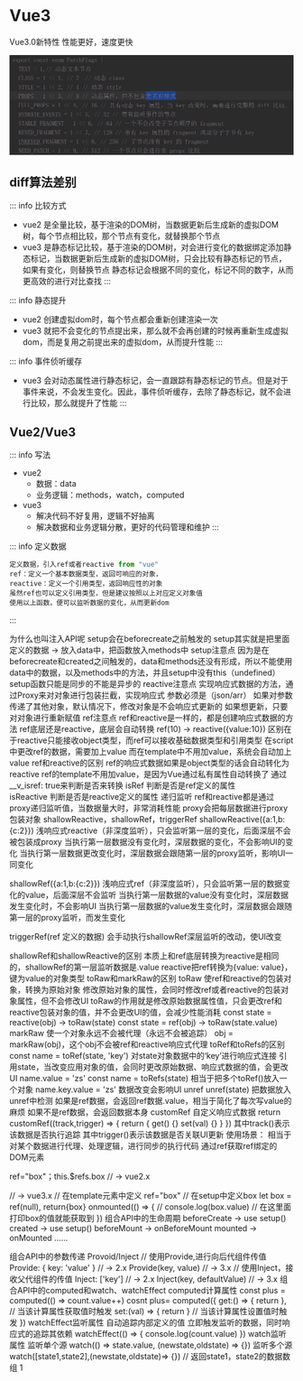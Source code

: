 # Vue3

Vue3.0新特性
性能更好，速度更快


![o.png](./assets/vue3-diff.png)

## diff算法差别
::: info 比较方式
- vue2 是全量比较，基于渲染的DOM树，当数据更新后生成新的虚拟DOM树，每个节点相比较，那个节点有变化，就替换那个节点
- vue3 是静态标记比较，基于渲染的DOM树，对会进行变化的数据绑定添加静态标记，当数据更新后生成新的虚拟DOM树，只会比较有静态标记的节点，如果有变化，则替换节点
静态标记会根据不同的变化，标记不同的数字，从而更高效的进行对比查找
:::

::: info 静态提升
- vue2 创建虚拟dom时，每个节点都会重新创建渲染一次
- vue3 就把不会变化的节点提出来，那么就不会再创建的时候再重新生成虚拟dom，而是复用之前提出来的虚拟dom，从而提升性能
:::

::: info 事件侦听缓存
- vue3 会对动态属性进行静态标记，会一直跟踪有静态标记的节点。但是对于事件来说，不会发生变化。因此，事件侦听缓存，去除了静态标记，就不会进行比较，那么就提升了性能
:::

## Vue2/Vue3
::: info 写法
- vue2
  - 数据：data
  - 业务逻辑：methods，watch，computed
- vue3
  - 解决代码不好复用，逻辑不好抽离
  - 解决数据和业务逻辑分散，更好的代码管理和维护
:::

::: info 定义数据
```js
定义数据，引入ref或者reactive from "vue"
ref：定义一个基本数据类型，返回可响应的对象，
reactive：定义一个引用类型，返回响应性的对象
虽然ref也可以定义引用类型，但是建议按照以上对应定义对象值
使用以上函数，便可以监听数据的变化，从而更新dom
```
:::


为什么也叫注入API呢
setup会在beforecreate之前触发的
setup其实就是把里面定义的数据 -> 放入data中，把函数放入methods中
setup注意点
因为是在beforecreate和created之间触发的，data和methods还没有形成，所以不能使用data中的数据，以及methods中的方法，并且setup中没有this（undefined）
setup函数只能是同步的不能是异步的
reactive注意点
实现响应式数据的方法，通过Proxy来对对象进行包装拦截，实现响应式
参数必须是（json/arr）
如果对参数传递了其他对象，默认情况下，修改对象是不会响应式更新的
如果想更新，只要对对象进行重新赋值
ref注意点
ref和reactive是一样的，都是创建响应式数据的方法
ref底层还是reactive，底层会自动转换 ref(10) -> reactive({value:10})
区别在于reactive只能接收object类型，而ref可以接收基础数据类型和引用类型
在script中更改ref的数据，需要加上value
而在template中不用加value，系统会自动加上value
ref和reactive的区别
ref的响应式数据如果是object类型的话会自动转化为reactive
ref的template不用加value，是因为Vue通过私有属性自动转换了
通过__v_isref: true来判断是否来转换
isRef
判断是否是ref定义的属性	
isReactive
判断是否是reactive定义的属性
递归监听
ref和reactive都是通过proxy递归监听值，当数据量大时，非常消耗性能
proxy会把每层数据进行proxy包装对象
shallowReactive，shallowRef，triggerRef
shallowReactive({a:1,b: {c:2}})
浅响应式reactive（非深度监听），只会监听第一层的变化，后面深层不会被包装成proxy
当执行第一层数据没有变化时，深层数据的变化，不会影响UI的变化
当执行第一层数据更改变化时，深层数据会跟随第一层的proxy监听，影响UI一同变化

shallowRef({a:1,b:{c:2}})
浅响应式ref（非深度监听），只会监听第一层的数据变化的value，后面深层不会监听
当执行第一层数据的value没有变化时，深层数据发生变化时，不会影响UI
当执行第一层数据的value发生变化时，深层数据会跟随第一层的proxy监听，而发生变化

triggerRef(ref 定义的数据)
会手动执行shallowRef深层监听的改动，使UI改变

shallowRef和shallowReactive的区别
本质上和ref底层转换为reactive是相同的，shallowRef的第一层监听数据是.value
reactive把ref转换为{value: value}，键为value的对象类型
toRaw和markRaw的区别
toRaw
使ref和reactive的包装对象，转换为原始对象
修改原始对象的属性，会同时修改ref或者reactive的包装对象属性，但不会修改UI
toRaw的作用就是修改原始数据属性值，只会更改ref和reactive包装对象的值，并不会更改UI的值，会减少性能消耗
const state = reactive(obj) -> toRaw(state)
const state = ref(obj) -> toRaw(state.value)
markRaw
使一个对象永远不会被代理（永远不会被追踪）
obj = markRaw(obj)，这个obj不会被ref和reactive响应式代理
toRef和toRefs的区别
const name = toRef(state, 'key')
对state对象数据中的‘key’进行响应式连接
引用state，当改变应用对象的值，会同时更改原始数据、响应式数据的值，会更改UI
name.value = 'zs'
const name = toRefs(state)
相当于把多个toRef()放入一个对象
name.key.value = 'zs'
数据改变会影响UI
unref
unref(state)
把数据放入unref中检测
如果是ref数据，会返回ref数据.value，相当于简化了每次写value的麻烦
如果不是ref数据，会返回数据本身
customRef
自定义响应式数据
return customRef((track,trigger) => {
return {
get() {}
set(val) {}
   }
})
其中track()表示该数据是否执行追踪
其中trigger()表示该数据是否关联UI更新
使用场景：
相当于对某个数据进行代理、处理逻辑，进行同步的执行代码
通过ref获取ref绑定的DOM元素

ref="box"；this.$refs.box // -> vue2.x

// -> vue3.x
// 在template元素中定义
ref="box"
// 在setup中定义box
let box = ref(null), return{box}
onmounted(() => {
    // console.log(box.value)
    // 在这里面打印box的值就能获取到
})
组合API中的生命周期
beforeCreate -> use setup()
created -> use setup()
beforeMount -> onBeforeMount
mounted -> onMounted ......


组合API中的参数传递
Provoid/Inject
// 使用Provide,进行向后代组件传值
Provide: { key: 'value' } // -> 2.x
Provide(key, value)  // -> 3.x
// 使用Inject，接收父代组件的传值
Inject: ['key']  // -> 2.x
Inject(key, defaultValue)  // -> 3.x
组合API中的computed和watch、watchEffect
computed计算属性
const plus = computed(() => count.value++)
cosnt plus= computed({
    get:() => {
        return
    }, // 当该计算属性获取值时触发
    set:(val) => {
        return
    } // 当该计算属性设置值时触发
})
watchEffect监听属性
自动追踪内部定义的值
立即触发监听的数据，同时响应式的追踪其依赖
watchEffect(() => {
    console.log(count.value)
})
watch监听属性
监听单个源
watch(() => state.value, (newstate,oldstate) => {})
监听多个源
watch([state1,state2],(newstate,oldstate)=> {})
// 返回state1，state2的数据数组
1